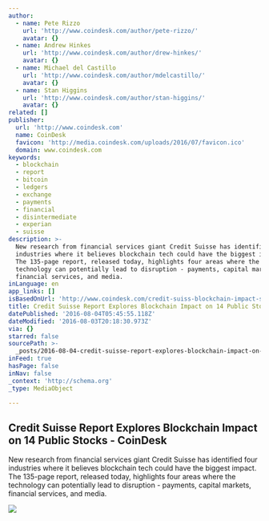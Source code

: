 ```yaml
---
author:
  - name: Pete Rizzo
    url: 'http://www.coindesk.com/author/pete-rizzo/'
    avatar: {}
  - name: Andrew Hinkes
    url: 'http://www.coindesk.com/author/drew-hinkes/'
    avatar: {}
  - name: Michael del Castillo
    url: 'http://www.coindesk.com/author/mdelcastillo/'
    avatar: {}
  - name: Stan Higgins
    url: 'http://www.coindesk.com/author/stan-higgins/'
    avatar: {}
related: []
publisher:
  url: 'http://www.coindesk.com'
  name: CoinDesk
  favicon: 'http://media.coindesk.com/uploads/2016/07/favicon.ico'
  domain: www.coindesk.com
keywords:
  - blockchain
  - report
  - bitcoin
  - ledgers
  - exchange
  - payments
  - financial
  - disintermediate
  - experian
  - suisse
description: >-
  New research from financial services giant Credit Suisse has identified four
  industries where it believes blockchain tech could have the biggest impact.
  The 135-page report, released today, highlights four areas where the
  technology can potentially lead to disruption - payments, capital markets,
  financial services, and media.
inLanguage: en
app_links: []
isBasedOnUrl: 'http://www.coindesk.com/credit-suiss-blockchain-impact-stock-performance/'
title: Credit Suisse Report Explores Blockchain Impact on 14 Public Stocks - CoinDesk
datePublished: '2016-08-04T05:45:55.118Z'
dateModified: '2016-08-03T20:18:30.973Z'
via: {}
starred: false
sourcePath: >-
  _posts/2016-08-04-credit-suisse-report-explores-blockchain-impact-on-14-public.md
inFeed: true
hasPage: false
inNav: false
_context: 'http://schema.org'
_type: MediaObject

---
```

<article style=""><h1>Credit Suisse Report Explores Blockchain Impact on 14 Public Stocks - CoinDesk</h1><p>New research from financial services giant Credit Suisse has identified four industries where it believes blockchain tech could have the biggest impact. The 135-page report, released today, highlights four areas where the technology can potentially lead to disruption - payments, capital markets, financial services, and media.</p><img src="https://media.coindesk.com/uploads/2016/08/stocks--e1470253026395.jpg" /></article>